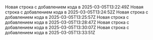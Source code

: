 Новая строка с добавлением кода в 2025-03-05T13:22:49Z
Новая строка с добавлением кода в 2025-03-05T13:24:52Z
Новая строка с добавлением кода в 2025-03-05T13:25:57Z
Новая строка с добавлением кода в 2025-03-05T13:28:47Z
Новая строка с добавлением кода в 2025-03-05T13:30:07Z
Новая строка с добавлением кода в 2025-03-05T13:33:51Z
